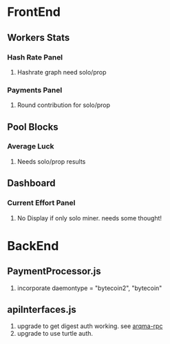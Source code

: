 # FrontEnd

## Workers Stats

### Hash Rate Panel
1. Hashrate graph need solo/prop

### Payments Panel
1. Round contribution for solo/prop 


## Pool Blocks

### Average Luck
1. Needs solo/prop results

## Dashboard

### Current Effort Panel
1. No Display if only solo miner. needs some thought!


# BackEnd

## PaymentProcessor.js
1. incorporate daemontype = "bytecoin2", "bytecoin"

## apiInterfaces.js
1. upgrade to get digest auth working. see [arqma-rpc](https://github.com/arqma/arqma-rpc-js)
2. upgrade to use turtle auth.


